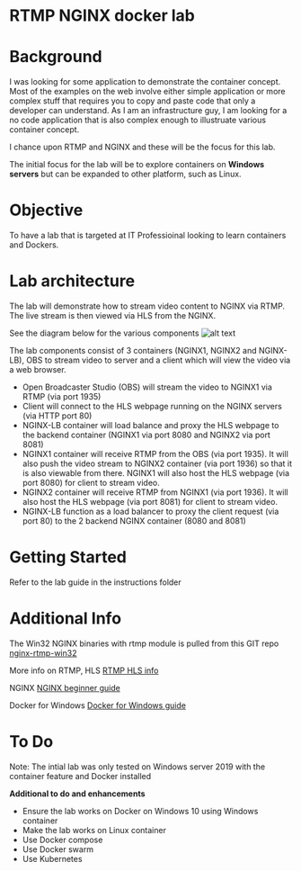 # **RTMP NGINX docker lab**

# Background
I was looking for some application to demonstrate the container concept. Most of the examples on the web involve either simple application or more complex stuff that requires you to copy and paste code that only a developer can understand. As I am an infrastructure guy, I am looking for a no code application that is also complex enough to illustruate various container concept.

I chance upon RTMP and NGINX and these will be the focus for this lab.

The initial focus for the lab will be to explore containers on **Windows servers** but can be expanded to other platform, such as Linux.

# Objective
To have a lab that is targeted at IT Professioinal looking to learn containers and Dockers.

# Lab architecture
The lab will demonstrate how to stream video content to NGINX via RTMP. The live stream is then viewed via HLS from the NGINX.

See the diagram below for the various components
![alt text](https://github.com/chunkyen/rtmp-nginx-docker-lab/blob/master/rtmp-nginx-docker-lab-arch1.jpg?raw=true)

The lab components consist of 3 containers (NGINX1, NGINX2 and NGINX-LB), OBS to stream video to server and a client which will view the video via a web browser.

- Open Broadcaster Studio (OBS) will stream the video to NGINX1 via RTMP (via port 1935)
- Client will connect to the HLS webpage running on the NGINX servers (via HTTP port 80)
- NGINX-LB container will load balance and proxy the HLS webpage  to the backend container (NGINX1 via port 8080  and NGINX2 via port 8081)
- NGINX1 container will receive RTMP from the OBS (via port 1935). It will also push the video stream to NGINX2 container (via port 1936) so that it is also viewable from there. NGINX1 will also host the HLS webpage (via port 8080) for client to stream video.
-  NGINX2 container will receive RTMP from NGINX1 (via port 1936). It will also host the HLS webpage (via port 8081) for client to stream video.
- NGINX-LB function as a load balancer to proxy the client request (via port 80) to the 2 backend NGINX container (8080 and 8081)

# Getting Started
Refer to the lab guide in the instructions folder

# Additional Info
The Win32 NGINX binaries with rtmp module is pulled from this GIT repo
[nginx-rtmp-win32](https://github.com/illuspas/nginx-rtmp-win32)

More info on RTMP, HLS
[RTMP HLS info](https://www.dacast.com/blog/hls-streaming-protocol/)

NGINX
[NGINX beginner guide](http://nginx.org/en/docs/beginners_guide.html)

Docker for Windows
[Docker for Windows guide](https://docs.docker.com/v17.09/docker-for-windows/)

# To Do
Note: The intial lab was only tested on Windows server 2019 with the container feature and Docker installed

**Additional to do and enhancements**
- Ensure the lab works on Docker on Windows 10 using Windows container
- Make the lab works on Linux container
- Use Docker compose
- Use Docker swarm
- Use Kubernetes
